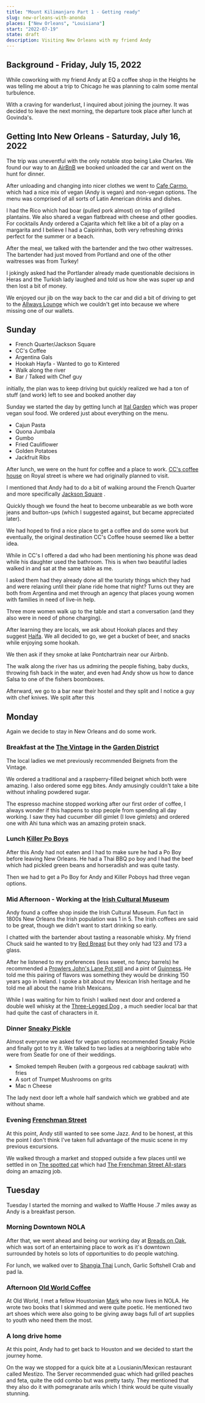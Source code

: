 ```yaml
---
title: "Mount Kilimanjaro Part 1 - Getting ready"
slug: new-orleans-with-anonda 
places: ["New Orleans", "Louisiana"]
start: "2022-07-19"
state: draft
description: Visiting New Orleans with my friend Andy
---
```


## Background - Friday, July 15, 2022

While coworking with my friend Andy at EQ a coffee shop in the Heights he was
telling me about a trip to Chicago he was planning to calm some mental
turbulence.

With a craving for wanderlust, I inquired about joining the journey. It was
decided to leave the next morning, the departure took place after lunch at
Govinda's.

## Getting Into New Orleans - Saturday, July 16, 2022

The trip was uneventful with the only notable stop being Lake Charles. We found
our way to an [AirBnB](https://www.airbnb.com/rooms/10068423) we booked unloaded
the car and went on the hunt for dinner.

After unloading and changing into nicer clothes we went
to [Cafe Carmo](http://cafecarmo.com), which had a nice mix of vegan (Andy is
vegan) and non-vegan options. The menu was comprised of all sorts of Latin
American drinks and dishes.

I had the Rico which had boar (pulled pork almost) on top of grilled plantains.
We also shared a vegan flatbread with cheese and other goodies. For cocktails
Andy ordered a Cajarita which felt like a bit of a play on a margarita and I
believe I had a Caipirinhas, both very refreshing drinks perfect for the summer
or a beach.

After the meal, we talked with the bartender and the two other waitresses. The
bartender had just moved from Portland and one of the other waitresses was from
Turkey!

I jokingly asked had the Portlander already made questionable decisions in Heras
and the Turkish lady laughed and told us how she was super up and then lost a
bit of money.

We enjoyed our jib on the way back to the car and did a bit of driving to get to
the [Allways Lounge](https://theallwayslounge.net) which we couldn't get into
because we where missing one of our wallets.

## Sunday

- French Quarter/Jackson Square
- CC's Coffee
- Argentina Gals
- Hookah Hayfa - Wanted to go to Kintered
- Walk along the river
- Bar / Talked with Chef guy

initially, the plan was to keep driving but quickly realized we had a ton of
stuff (and work) left to see and booked another day

Sunday we started the day by getting lunch at [Ital Garden]( italgardennola.com)
which was proper vegan soul food. We ordered just about everything on the menu.

- Cajun Pasta
- Quona Jumbala
- Gumbo
- Fried Cauliflower
- Golden Potatoes
- Jackfruit Ribs

After lunch, we were on the hunt for coffee and a place to
work. [CC's coffee house](https://www.ccscoffee.com) on Royal street is where we
had originally planned to visit.

I mentioned that Andy had to do a bit of walking around the French Quarter and
more
specifically [Jackson Square](https://www.neworleans.com/listing/jackson-square/32150/)
.

Quickly though we found the heat to become unbearable as we both wore jeans and
button-ups (which I suggested against, but became appreciated later).

We had hoped to find a nice place to get a coffee and do some work but
eventually, the original destination CC's Coffee house seemed like a better
idea.

While in CC's I offered a dad who had been mentioning his phone was dead while
his daughter used the bathroom. This is when two beautiful ladies walked in and
sat at the same table as me.

I asked them had they already done all the touristy things which they had and
were relaxing until their plane ride home that night? Turns out they are both
from Argentina and met through an agency that places young women with families
in need of live-in help.

Three more women walk up to the table and start a conversation (and they also
were in need of phone charging).

After learning they are locals, we ask about Hookah places and they
suggest [Haifa](https://haifacusinenola.com). We all decided to go, we get a
bucket of beer, and snacks while enjoying some hookah.

We then ask if they smoke at lake Pontchartrain near our Airbnb.

The walk along the river has us admiring the people fishing, baby ducks,
throwing fish back in the water, and even had Andy show us how to dance Salsa to
one of the fishers boomboxes.

Afterward, we go to a bar near their hostel and they split and I notice a guy
with chef knives. We split after this

## Monday

Again we decide to stay in New Orleans and do some work.

### Breakfast at the [The Vintage](http://thevintagenola.com) in the [Garden District](https://www.neworleans.com/plan/neighborhoods/uptown-garden-district/)

The local ladies we met previously recommended Beignets from the Vintage.

We ordered a traditional and a raspberry-filled beignet which both were amazing.
I also ordered some egg bites. Andy amusingly couldn't take a bite without
inhaling powdered sugar.

The espresso machine stopped working after our first order of coffee, I always
wonder if this happens to stop people from spending all day working. I saw they
had cucumber dill gimlet (I love gimlets) and ordered one with Ahi tuna which
was an amazing protein snack.

### Lunch [Killer Po Boys](http://www.killerpoboys.com/)

After this Andy had not eaten and I had to make sure he had a Po Boy before
leaving New Orleans. He had a Thai BBQ po boy and I had the beef which had
pickled green beans and horseradish and was quite tasty.

Then we had to get a Po Boy for Andy and Killer Poboys had three vegan options.

### Mid Afternoon - Working at the [Irish Cultural Museum](https://www.neworleans.com/listing/the-irish-cultural-museum-of-new-orleans/30407/)

Andy found a coffee shop inside the Irish Cultural Museum. Fun fact in 1800s New
Orleans the Irish population was 1 in 5. The Irish coffees are said to be great,
though we didn't want to start drinking so early.

I chatted with the bartender about tasting a reasonable whisky. My friend Chuck
said he wanted to try [Red Breast](https://www.redbreastwhiskey.com/) but they
only had 123 and 173 a glass.

After he listened to my preferences (less sweet, no fancy barrels) he
recommended
a [Prowlers John's Lane Pot still](https://www.powerswhiskey.com/en-us/product/johns-lane)
and a pint of [Guinness](https://www.guinness.com/). He told me this pairing of
flavors was something they would be drinking 150 years ago in Ireland. I spoke a
bit about my Mexican Irish heritage and he told me all about the name Irish
Mexicans.

While I was waiting for him to finish I walked next door and ordered a double
well whisky at
the [Three-Legged Dog](https://www.neworleans.com/listing/three-legged-dog/33371/)
, a much seedier local bar that had quite the cast of characters in it.

### Dinner [Sneaky Pickle](https://www.yousneakypickle.com/)

Almost everyone we asked for vegan options recommended Sneaky Pickle and finally
got to try it. We talked to two ladies at a neighboring table who were from
Seatle for one of their weddings.

* Smoked tempeh Reuben (with a gorgeous red cabbage saukrat) with fries
* A sort of Trumpet Mushrooms on grits
* Mac n Cheese

The lady next door left a whole half sandwich which we grabbed and ate without
shame.

### Evening [Frenchman Street](https://www.neworleans.com/plan/streets/frenchmen-street/)

At this point, Andy still wanted to see some Jazz. And to be honest, at this the
point I don't think I've taken full advantage of the music scene in my previous
excursions.

We walked through a market and stopped outside a few places until we settled in
on
[The spotted cat](https://www.spottedcatmusicclub.com/) which
had [The Frenchman Street All-stars](https://www.louisianamusicfactory.com/product/dominick-grillo-the-frenchmen-street-all-stars/)
doing an amazing job.

## Tuesday

Tuesday I started the morning and walked to Waffle House .7 miles away as Andy
is a breakfast person.

### Morning Downtown NOLA

After that, we went ahead and being our working day
at [Breads on Oak](https://www.breadsonoak.com/), which was sort of an
entertaining place to work as it's downtown surrounded by hotels so lots of
opportunities to do people watching.

For lunch, we walked over to [Shangia Thai](http://singhathai-cafe.com/) Lunch,
Garlic Softshell Crab and pad la.

### Afternoon [Old World Coffee](https://oldroadcoffee.com/)

At Old World, I met a fellow
Houstonian [Mark](https://linktr.ee/marktwilliamsii)
who now lives in NOLA. He wrote two books that I skimmed and were quite poetic.
He mentioned two art shoes which were also going to be giving away bags full of
art supplies to youth who need them the most.

### A long drive home

At this point, Andy had to get back to Houston and we decided to start the
journey home.

On the way we stopped for a quick bite at a Lousianin/Mexican restaurant called
Mestizo. The Server recommended guac which had grilled peaches and feta, quite
the odd combo but was pretty tasty. They mentioned that they also do it with
pomegranate arils which I think would be quite visually stunning.

